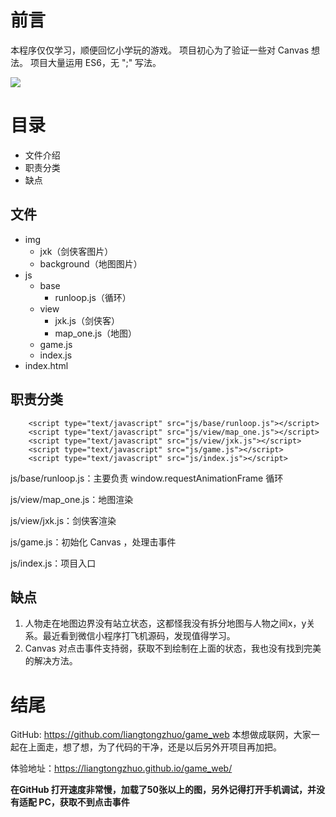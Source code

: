 # __前言__
本程序仅仅学习，顺便回忆小学玩的游戏。
项目初心为了验证一些对 Canvas 想法。
项目大量运用 ES6，无 ";" 写法。

<img src="http://ac-2my9ah1h.clouddn.com/6ad02577c3d0b0d6978b.gif">

# __目录__
- 文件介绍
- 职责分类
- 缺点

## __文件__
- img
  - jxk（剑侠客图片）
  - background（地图图片）
- js
  - base
    - runloop.js（循环）
  - view
    - jxk.js（剑侠客）
    - map_one.js（地图）
  - game.js 
  - index.js 
- index.html

## __职责分类__
```
    <script type="text/javascript" src="js/base/runloop.js"></script>
    <script type="text/javascript" src="js/view/map_one.js"></script>
    <script type="text/javascript" src="js/view/jxk.js"></script>
    <script type="text/javascript" src="js/game.js"></script>
    <script type="text/javascript" src="js/index.js"></script>
```
js/base/runloop.js：主要负责 window.requestAnimationFrame 循环

js/view/map_one.js：地图渲染

js/view/jxk.js：剑侠客渲染

js/game.js：初始化 Canvas ，处理击事件

js/index.js：项目入口

## __缺点__
1. 人物走在地图边界没有站立状态，这都怪我没有拆分地图与人物之间x，y关系。最近看到微信小程序打飞机源码，发现值得学习。
2. Canvas 对点击事件支持弱，获取不到绘制在上面的状态，我也没有找到完美的解决方法。

# __结尾__
GitHub: https://github.com/liangtongzhuo/game_web
本想做成联网，大家一起在上面走，想了想，为了代码的干净，还是以后另外开项目再加把。

体验地址：https://liangtongzhuo.github.io/game_web/

__在GitHub 打开速度非常慢，加载了50张以上的图，另外记得打开手机调试，并没有适配 PC，获取不到点击事件__


